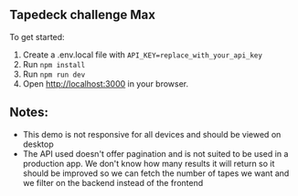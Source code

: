 
## Tapedeck challenge Max

To get started:

1. Create a .env.local file with ```API_KEY=replace_with_your_api_key```
2. Run ```npm install```
3. Run ```npm run dev```
4. Open [http://localhost:3000](http://localhost:3000) in your browser.

## Notes:
- This demo is not responsive for all devices and should be viewed on desktop
- The API used doesn't offer pagination and is not suited to be used in a production app. We don't know how many results it will return so it should be improved so we can fetch the number of tapes we want and we filter on the backend instead of the frontend


